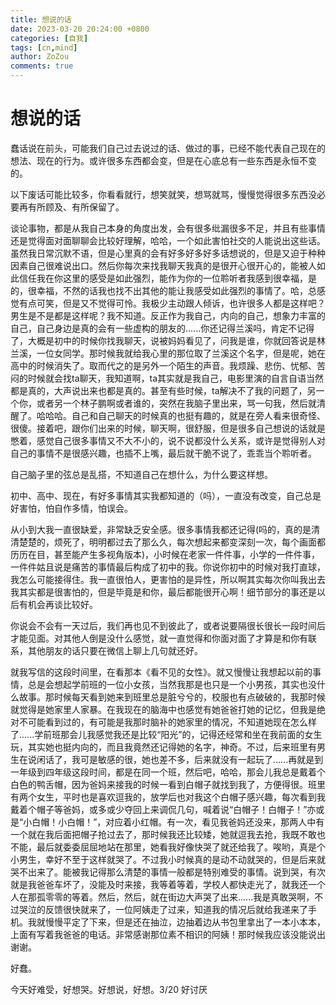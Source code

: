 ```yaml
---
title: 想说的话
date: 2023-03-20 20:24:00 +0800
categories: [自我]
tags: [cn,mind]
author: ZoZou
comments: true
---
```


# 想说的话

蠢话说在前头，可能我们自己过去说过的话、做过的事，已经不能代表自己现在的想法、现在的行为。或许很多东西都会变，但是在心底总有一些东西是永恒不变的。

以下废话可能比较多，你看看就行，想笑就笑，想骂就骂，慢慢觉得很多东西没必要再有所顾及、有所保留了。

谈论事物，都是从我自己本身的角度出发，会有很多纰漏很多不足，并且有些事情还是觉得面对面聊聊会比较好理解，哈哈，一个如此害怕社交的人能说出这些话。虽然我日常沉默不语，但是心里真的会有好多好多好多话想说的，但是又迫于种种因素自己很难说出口。然后你每次来找我聊天我真的是很开心很开心的，能被人如此信任我在你这里的感受是如此强烈，能作为你的一位聆听者我感到很幸福，是的，很幸福，不然的话我也找不出其他的能让我感受如此强烈的事情了。哈，总感觉有点可笑，但是又不觉得可怜。我极少主动跟人倾诉，也许很多人都是这样吧？男生是不是都是这样呢？我不知道。反正作为我自己，内向的自己，想象力丰富的自己，自己身边是真的会有一些虚构的朋友的......你还记得兰溪吗，肯定不记得了，大概是初中的时候你找我聊天，说被妈妈看见了，问我是谁，你就回答说是林兰溪，一位女同学。那时候我就给我心里的那位取了兰溪这个名字，但是呢，她在高中的时候消失了。取而代之的是另外一个陌生的声音。我烦躁、悲伤、忧郁、苦闷的时候就会找ta聊天，我知道啊，ta其实就是我自己，电影里演的自言自语当然都是真的，大声说出来也都是真的。甚至有些时候，ta解决不了我的问题了，另一个你，或者另一个林子鹏啊或者谁的，突然在我脑子里出来，骂一句我，然后就清醒了。哈哈哈。自己和自己聊天的时候真的也挺有趣的，就是在旁人看来很奇怪、很傻。接着吧，跟你们出来的时候，聊天啊，很舒服，但是很多自己想说的话就是憋着，感觉自己很多事情又不大不小的，说不说都没什么关系，或许是觉得别人对自己的事情不是很感兴趣，也插不上嘴，最后就干脆不说了，乖乖当个聆听者。

自己脑子里的弦总是乱搭，不知道自己在想什么，为什么要这样想。

初中、高中、现在，有好多事情其实我都知道的（吗），一直没有改变，自己总是好害怕，怕自作多情，怕误会。

从小到大我一直很缺爱，非常缺乏安全感。很多事情我都还记得(吗的，真的是清清楚楚的，烦死了，明明都过去了那么久，每次想起来都变深刻一次，每个画面都历历在目，甚至能产生多视角版本)，小时候在老家一件件事，小学的一件件事，一件件姑且说是痛苦的事情最后构成了初中的我。你说你初中的时候对我打直球，我怎么可能接得住。我一直很怕人，更害怕的是异性，所以啊其实每次你叫我出去我其实都是很害怕的，但是毕竟是和你，最后都能很开心啊！细节部分的事还是以后有机会再谈比较好。

你说会不会有一天过后，我们再也见不到彼此了，或者说要隔很长很长一段时间后才能见面。对其他人倒是没什么感觉，就一直觉得和你面对面了才算是和你有联系，其他朋友的话只要在微信上聊上几句就还好。

就我写信的这段时间里，在看那本《看不见的女性》。就又慢慢让我想起以前的事情，总是会想起学前班的一位小女孩，当然我那是也只是一个小男孩，其实也没什么故事。那时候每天看到她来到班里总是脏兮兮的，校服也有点破破的，我那时候就觉得是她家里人家暴。在我现在的脑海中也感觉有她爸爸打她的记忆，但我是绝对不可能看到过的，有可能是我那时脑补的她家里的情况，不知道她现在怎么样了......学前班那会儿我感觉我还是比较“阳光”的，记得还经常和坐在我前面的女生玩，其实她也挺内向的，而且我竟然还记得她的名字，神奇。不过，后来班里有男生在说闲话了，我可是敏感的很，她也差不多，后来就没有一起玩了......再就是到一年级到四年级这段时间，都是在同一个班，然后吧，哈哈，那会儿我总是戴着个白色的鸭舌帽，因为爸妈来接我的时候一看到白帽子就找到我了，方便得很。班里有两个女生，平时也是喜欢逗我的，放学后也对我这个白帽子感兴趣，每次看到我戴着个帽子等爸妈，或多或少夺回上来调侃几句，喊着说“白帽子！白帽子！”亦或是“小白帽！小白帽！”，对应着小红帽。有一次，看见我爸妈还没来，那两人中有一个就在我后面把帽子抢过去了，那时候我还比较矮，她就逗我去抢，我既不敢也不能，最后就委委屈屈地站在那里，她看我好像快哭了就还给我了。唉哟，真是个小男生，幸好不至于这样就哭了。不过我小时候真的是动不动就哭的，但是后来就哭不出来了。能被我记得那么清楚的事情一般都是特别难受的事情。说到哭，有次就是我爸爸车坏了，没能及时来接，我等着等着，学校人都快走光了，就我还一个人在那孤零零的等着。然后，然后，就在街边大声哭了出来......我是真敢哭啊，不过哭泣的反馈很快就来了，一位阿姨走了过来，知道我的情况后就给我递来了手机。我就慢慢平定了下来，但是还在抽泣，边抽着边从书包里拿出了一本小本本，上面有写着我爸爸的电话。非常感谢那位素不相识的阿姨！那时候我应该没能说出谢谢。

好蠢。

今天好难受，好想哭。好想说，好想。3/20  好讨厌
